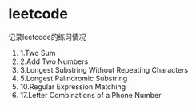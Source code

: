 # leetcode

记录leetcode的练习情况

 1. 1.Two Sum
 2. 2.Add Two Numbers
 3. 3.Longest Substring Without Repeating Characters
 4. 5.Longest Palindromic Substring
 5. 10.Regular Expression Matching
 6. 17.Letter Combinations of a Phone Number
